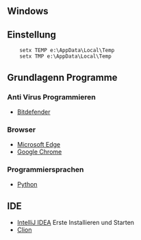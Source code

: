 ## Windows

## Einstellung

```
    setx TEMP e:\AppData\Local\Temp
    setx TMP e:\AppData\Local\Temp  
```

## Grundlagenn Programme


### Anti Virus Programmieren

* [Bitdefender](https://login.bitdefender.com/central/login.html?lang=de_DE&redirect_url=https:%2F%2Fcentral.bitdefender.com%2Factivity%3FbrowserLang%3Dde_DE)

### Browser

* [Microsoft Edge](https://www.microsoft.com/en-us/edge)
* [Google Chrome](https://www.google.de/chrome)

### Programmiersprachen
* [Python](https://www.python.org/downloads/)

## IDE
* [IntelliJ IDEA](https://www.jetbrains.com/idea/) Erste Installieren und Starten
* [Clion](https://www.jetbrains.com/de-de/clion/)







